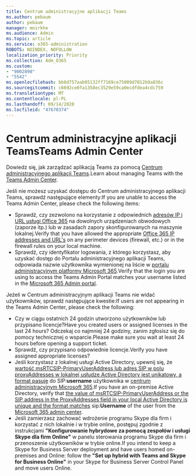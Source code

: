 ```yaml
---
title: Centrum administracyjne aplikacji Teams
ms.author: pebaum
author: pebaum
manager: mnirkhe
ms.audience: Admin
ms.topic: article
ms.service: o365-administration
ROBOTS: NOINDEX, NOFOLLOW
localization_priority: Priority
ms.collection: Adm_O365
ms.custom:
- "9002890"
- "5542"
ms.openlocfilehash: bb0d757aab05132ff7169ce75009d7012b9a836c
ms.sourcegitcommit: c6692ce0fa1358ec3529e59ca0ecdfdea4cdc759
ms.translationtype: MT
ms.contentlocale: pl-PL
ms.lasthandoff: 09/14/2020
ms.locfileid: "47670374"
---
```

# <a name="teams-admin-center"></a><span data-ttu-id="a4e8b-102">Centrum administracyjne aplikacji Teams</span><span class="sxs-lookup"><span data-stu-id="a4e8b-102">Teams Admin Center</span></span>

<span data-ttu-id="a4e8b-103">Dowiedz się, jak zarządzać aplikacją Teams za pomocą [Centrum administracyjnego aplikacji Teams](https://docs.microsoft.com/microsoftteams/manage-teams-skypeforbusiness-admin-center).</span><span class="sxs-lookup"><span data-stu-id="a4e8b-103">Learn about managing Teams with the [Teams Admin Center](https://docs.microsoft.com/microsoftteams/manage-teams-skypeforbusiness-admin-center).</span></span>

<span data-ttu-id="a4e8b-104">Jeśli nie możesz uzyskać dostępu do Centrum administracyjnego aplikacji Teams, sprawdź następujące elementy:</span><span class="sxs-lookup"><span data-stu-id="a4e8b-104">If you are unable to access the Teams Admin Center, please check the following items:</span></span>

- <span data-ttu-id="a4e8b-105">Sprawdź, czy zezwolono na korzystanie z odpowiednich [adresów IP i URL usługi Office 365](https://docs.microsoft.com/Office365/Enterprise/office-365-ip-web-service) na dowolnych urządzeniach obwodowych (zaporze itp.) lub w zasadach zapory skonfigurowanych na maszynie lokalnej.</span><span class="sxs-lookup"><span data-stu-id="a4e8b-105">Verify that you have allowed the appropriate [Office 365 IP addresses and URL's](https://docs.microsoft.com/Office365/Enterprise/office-365-ip-web-service) on any perimeter devices (firewall, etc.) or in the firewall rules on your local machine.</span></span>
- <span data-ttu-id="a4e8b-106">Sprawdź, czy identyfikator logowania, z którego korzystasz, aby uzyskać dostęp do Portalu administracyjnego aplikacji Teams, odpowiada nazwie użytkownika wymienionej na liście w [portalu administracyjnym platformy Microsoft 365](https://admin.microsoft.com/Adminportal/Home?source=applauncher#/users).</span><span class="sxs-lookup"><span data-stu-id="a4e8b-106">Verify that the login you are using to access the Teams Admin Portal matches your username listed in the [Microsoft 365 Admin portal](https://admin.microsoft.com/Adminportal/Home?source=applauncher#/users).</span></span>

<span data-ttu-id="a4e8b-107">Jeżeli w Centrum administracyjnym aplikacji Teams nie widać użytkowników, sprawdź następujące kwestie:</span><span class="sxs-lookup"><span data-stu-id="a4e8b-107">If users are not appearing in the Teams Admin Center, please check the following:</span></span>

- <span data-ttu-id="a4e8b-108">Czy w ciągu ostatnich 24 godzin utworzono użytkowników lub przypisano licencje?</span><span class="sxs-lookup"><span data-stu-id="a4e8b-108">Have you created users or assigned licenses in the last 24 hours?</span></span> <span data-ttu-id="a4e8b-109">Odczekaj co najmniej 24 godziny, zanim zgłosisz się do pomocy technicznej o wsparcie.</span><span class="sxs-lookup"><span data-stu-id="a4e8b-109">Please make sure you wait at least 24 hours before opening a support ticket.</span></span>
- <span data-ttu-id="a4e8b-110">Sprawdź, czy przypisano odpowiednie licencje.</span><span class="sxs-lookup"><span data-stu-id="a4e8b-110">Verify you have assigned appropriate licenses?</span></span>
- <span data-ttu-id="a4e8b-111">Jeśli korzystasz z lokalnej usługi Active Directory, upewnij się, że [wartość msRTCSIP-PrimaryUserAddress lub adres SIP w polu proxyAddresses w lokalnej usłudze Active Directory jest unikatowy, a format pasuje](https://docs.microsoft.com/skypeforbusiness/troubleshoot/online-configuration/msrtcsip-primaryuseraddress-proxyaddaddress) do SIP:**username** użytkownika w [centrum administracyjnym Microsoft 365](https://admin.microsoft.com/Adminportal/Home?source=applauncher#/users).</span><span class="sxs-lookup"><span data-stu-id="a4e8b-111">If you have an on-premise Active Directory, verify that [the value of msRTCSIP-PrimaryUserAddress or the SIP address in the ProxyAddresses field in your local Active Directory is unique and the format matches](https://docs.microsoft.com/skypeforbusiness/troubleshoot/online-configuration/msrtcsip-primaryuseraddress-proxyaddaddress) sip:**Username** of the user from the [Microsoft 365 admin center](https://admin.microsoft.com/Adminportal/Home?source=applauncher#/users).</span></span>
- <span data-ttu-id="a4e8b-112">Jeśli zamierzasz zachować wdrożenie programu Skype dla firm i korzystać z nich lokalnie i w trybie online, postępuj zgodnie z instrukcjami **"Konfigurowanie hybrydowe za pomocą zespołów i usługi Skype dla firm Online"** w panelu sterowania programu Skype dla firm i przenoszenie użytkowników w trybie online.</span><span class="sxs-lookup"><span data-stu-id="a4e8b-112">If you intend to keep a Skype for Business Server deployment and have users homed on-premises and Online: follow the **"Set up hybrid with Teams and Skype for Business Online"** in your Skype for Business Server Control Panel and move users Online.</span></span>
